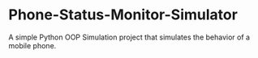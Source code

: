 # Phone-Status-Monitor-Simulator
A simple Python OOP Simulation project that simulates the behavior of a mobile phone.

